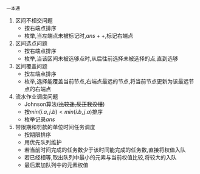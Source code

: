 # 
` 一本通 `

1. 区间不相交问题
	- 按右端点排序
	- 枚举,当左端点未被标记时,$ans++$,标记右端点 
2. 区间选点问题
	- 按右端点排序
	- 枚举,当该区间未被选够点时,从后往前选择未被选择的点,直到选够
3. 区间覆盖问题
	- 按左端点排序
	- 枚举,选择能覆盖当前节点,右端点最远的节点,将当前节点更新为该最远节点的右端点
4. 流水作业调度问题
	- Johnson算法(~~比较迷,反正我没懂~~)
	- 按$min(i.a,j.b)<min(i.b,j.a)$排序
	- 枚举记录$ans$
5. 带限期和罚款的单位时间任务调度
	- 按期限排序
	- 用优先队列维护
	- 若当前时间完成的任务数少于该时间能完成的任务数,直接将权值入队
	- 若已经相等,取出队列中最小的元素与当前权值比较,将较大的入队
	- 最后累加队列中的元素权值
<!--stackedit_data:
eyJoaXN0b3J5IjpbMTY3MjMwNTQ4N119
-->